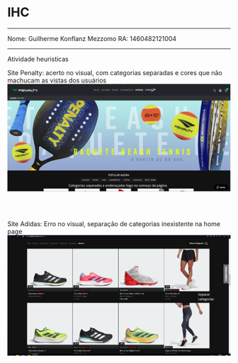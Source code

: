 # IHC
<hr>

Nome: Guilherme Konflanz Mezzomo RA: 1460482121004
<hr>
Atividade heuristicas


Site Penalty:
acerto no visual, com categorias separadas e cores que não machucam as vistas dos usuários
<br>
![alt text](https://github.com/GuilhermeKMezzomo/Bertoti/blob/main/IHC/acerto%20penalty.png)

<br>
<br>

Site Adidas:
Erro no visual, separação de categorias inexistente na home page
<br>
![alt text](https://github.com/GuilhermeKMezzomo/Bertoti/blob/main/IHC/erro%20adidas.png)
